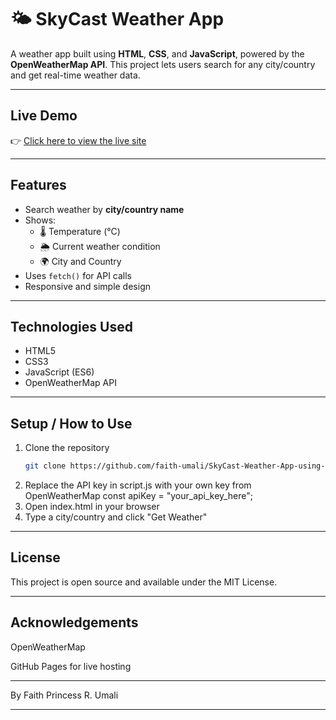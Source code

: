 # 🌤️ SkyCast Weather App
A weather app built using **HTML**, **CSS**, and **JavaScript**, powered by the **OpenWeatherMap API**. This project lets users search for any city/country and get real-time weather data.

---

##  Live Demo
👉 [Click here to view the live site](https://faith-umali.github.io/SkyCast-Weather-App-using-HTML-CSS-JavaScript-/)

---

##  Features
- Search weather by **city/country name**
- Shows:
  - 🌡️ Temperature (°C)
  - 🌦️ Current weather condition
  - 🌍 City and Country
- Uses `fetch()` for API calls
- Responsive and simple design

---

## Technologies Used
- HTML5  
- CSS3  
- JavaScript (ES6)  
- OpenWeatherMap API  

---

##  Setup / How to Use
1. Clone the repository  
   ```bash
   git clone https://github.com/faith-umali/SkyCast-Weather-App-using-HTML-CSS-JavaScript-.git
2. Replace the API key in script.js with your own key from OpenWeatherMap
const apiKey = "your_api_key_here";
3. Open index.html in your browser
4. Type a city/country and click "Get Weather"

---

## License

This project is open source and available under the MIT License.

---

## Acknowledgements

OpenWeatherMap

GitHub Pages for live hosting

---

By
Faith Princess R. Umali

---
